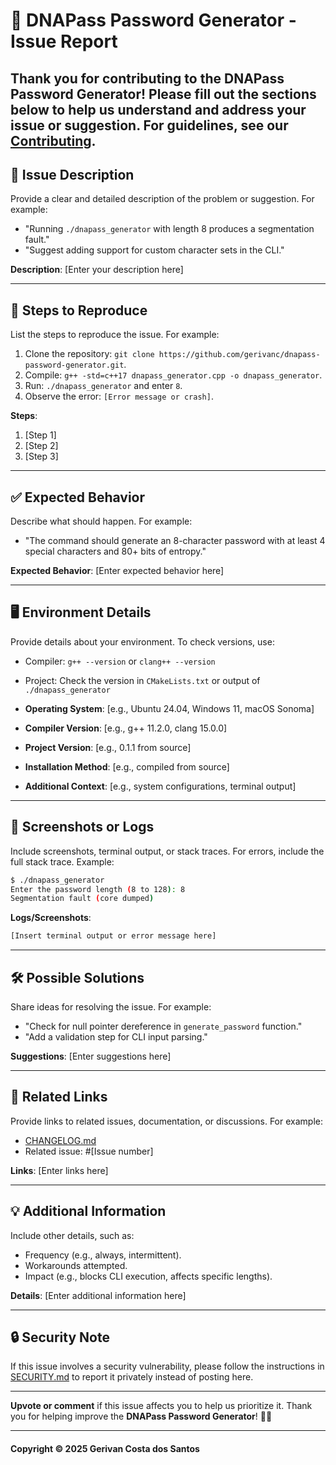 # 🧬 DNAPass Password Generator - Issue Report

Thank you for contributing to the **DNAPass Password Generator**! Please fill out the sections below to help us understand and address your issue or suggestion. For guidelines, see our [Contributing](https://github.com/gerivanc/dnapass-password-generator/blob/main/CONTRIBUTING.md).
---

## 📌 Issue Description
Provide a clear and detailed description of the problem or suggestion. For example:
- "Running `./dnapass_generator` with length 8 produces a segmentation fault."
- "Suggest adding support for custom character sets in the CLI."

**Description**:
[Enter your description here]

---

## 🔄 Steps to Reproduce
List the steps to reproduce the issue. For example:
1. Clone the repository: `git clone https://github.com/gerivanc/dnapass-password-generator.git`.
2. Compile: `g++ -std=c++17 dnapass_generator.cpp -o dnapass_generator`.
3. Run: `./dnapass_generator` and enter `8`.
4. Observe the error: `[Error message or crash]`.

**Steps**:
1. [Step 1]
2. [Step 2]
3. [Step 3]

---

## ✅ Expected Behavior
Describe what should happen. For example:
- "The command should generate an 8-character password with at least 4 special characters and 80+ bits of entropy."

**Expected Behavior**:
[Enter expected behavior here]

---

## 🖥️ Environment Details
Provide details about your environment. To check versions, use:
- Compiler: `g++ --version` or `clang++ --version`
- Project: Check the version in `CMakeLists.txt` or output of `./dnapass_generator`

- **Operating System**: [e.g., Ubuntu 24.04, Windows 11, macOS Sonoma]
- **Compiler Version**: [e.g., g++ 11.2.0, clang 15.0.0]
- **Project Version**: [e.g., 0.1.1 from source]
- **Installation Method**: [e.g., compiled from source]
- **Additional Context**: [e.g., system configurations, terminal output]

---

## 📸 Screenshots or Logs
Include screenshots, terminal output, or stack traces. For errors, include the full stack trace. Example:
```bash
$ ./dnapass_generator
Enter the password length (8 to 128): 8
Segmentation fault (core dumped)
```

**Logs/Screenshots**:
```bash
[Insert terminal output or error message here]
```

---

## 🛠️ Possible Solutions
Share ideas for resolving the issue. For example:
- "Check for null pointer dereference in `generate_password` function."
- "Add a validation step for CLI input parsing."

**Suggestions**:
[Enter suggestions here]

---

## 🔗 Related Links
Provide links to related issues, documentation, or discussions. For example:
- [CHANGELOG.md](https://github.com/gerivanc/dnapass-password-generator/blob/main/CHANGELOG.md)
- Related issue: #[Issue number]

**Links**:
[Enter links here]

---

## 💡 Additional Information
Include other details, such as:
- Frequency (e.g., always, intermittent).
- Workarounds attempted.
- Impact (e.g., blocks CLI execution, affects specific lengths).

**Details**:
[Enter additional information here]

---

## 🔒 Security Note
If this issue involves a security vulnerability, please follow the instructions in [SECURITY.md](https://github.com/gerivanc/dnapass-password-generator/blob/main/SECURITY.md) to report it privately instead of posting here.

---

**Upvote or comment** if this issue affects you to help us prioritize it. Thank you for helping improve the **DNAPass Password Generator**! 🚀🔑

---

#### Copyright © 2025 Gerivan Costa dos Santos
